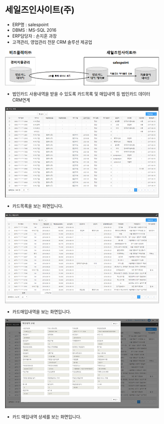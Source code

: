 # 세일즈인사이트\(주\)

 - ERP명 : salespoint  
 - DBMS : MS-SQL 2016  
 - ERP담당자 : 손지훈 과장  
 - 고객관리, 영업관리 전문 CRM 솔루션 제공업

![\[&#xADF8;&#xB9BC;1\] &#xAD6C;&#xC131;&#xB3C4;](../../../../.gitbook/assets/image%20%28127%29.png)

 - 법인카드 사용내역을 받을 수 있도록 카드목록 및 매입내역 등 법인카드 데이터 CRM연계

![\[&#xADF8;&#xB9BC;2\] &#xCE74;&#xB4DC;&#xBAA9;&#xB85D; &#xD654;&#xBA74;](../../../../.gitbook/assets/image%20%28222%29.png)

 - 카드목록을 보는 화면입니다.     

![\[&#xADF8;&#xB9BC;3\] &#xCE74;&#xB4DC; &#xB9E4;&#xC785;&#xB0B4;&#xC5ED; &#xD654;&#xBA74;](../../../../.gitbook/assets/image%20%28233%29.png)

 - 카드매입내역을 보는 화면입니다.

![\[&#xADF8;&#xB9BC;4\] &#xB9E4;&#xC785;&#xB0B4;&#xC5ED; &#xC0C1;&#xC138; &#xD654;&#xBA74;](../../../../.gitbook/assets/image%20%28204%29.png)

 - 카드 매입내역 상세를 보는 화면입니다.


